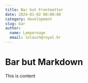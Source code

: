 ```yaml
---
title: Bar but Frontmatter
date: 2024-01-02 08:00:00
category: development
slug: bar
author:
  name: Lamperouge
  email: lelouch@royal.br
---
```


# Bar but Markdown

This is content
